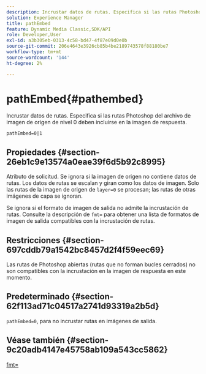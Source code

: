 ```yaml
---
description: Incrustar datos de rutas. Especifica si las rutas Photoshop del archivo de imagen de origen de nivel 0 deben incluirse en la imagen de respuesta.
solution: Experience Manager
title: pathEmbed
feature: Dynamic Media Classic,SDK/API
role: Developer,User
exl-id: a3b305eb-0313-4c58-bd47-4f87e09d0e0b
source-git-commit: 206e4643e3926cb85b4be2189743578f88180be7
workflow-type: tm+mt
source-wordcount: '144'
ht-degree: 2%

---
```


# pathEmbed{#pathembed}

Incrustar datos de rutas. Especifica si las rutas Photoshop del archivo de imagen de origen de nivel 0 deben incluirse en la imagen de respuesta.

`pathEmbed=0|1`

## Propiedades {#section-26eb1c9e13574a0eae39f6d5b92c8995}

Atributo de solicitud. Se ignora si la imagen de origen no contiene datos de rutas. Los datos de rutas se escalan y giran como los datos de imagen. Solo las rutas de la imagen de origen de `layer=0` se procesan; las rutas de otras imágenes de capa se ignoran.

Se ignora si el formato de imagen de salida no admite la incrustación de rutas. Consulte la descripción de `fmt=` para obtener una lista de formatos de imagen de salida compatibles con la incrustación de rutas.

## Restricciones {#section-697cddb79a1542bc8457d2f4f59eec69}

Las rutas de Photoshop abiertas (rutas que no forman bucles cerrados) no son compatibles con la incrustación en la imagen de respuesta en este momento.

## Predeterminado {#section-62f113ad71c04517a2741d93319a2b5d}

`pathEmbed=0`, para no incrustar rutas en imágenes de salida.

## Véase también {#section-9c20adb4147e45758ab109a543cc5862}

[fmt=](../../../../../is-api/http-ref/image-serving-api-ref/c-http-protocol-reference/c-command-reference/r-is-http-fmt.md#reference-cdf10043423b45ba9fe15157fb3ae37a)

